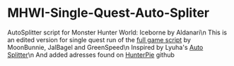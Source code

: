# MHWI-Single-Quest-Auto-Spliter

AutoSplitter script for Monster Hunter World: Iceborne by Aldanari\n
This is an edited version for single quest run of the [full game script](https://github.com/MoonBunnie/Monster-Hunter-World-Iceborne-AutoSplitter) by MoonBunnie, JalBagel and GreenSpeed\n
Inspired by Lyuha's [Auto Splitter](https://github.com/lyuha/MHW-split)\n
And added adresses found on [HunterPie](https://github.com/HunterPie/HunterPie/blob/main/HunterPie/Address/MonsterHunterWorld.421631.map) github
